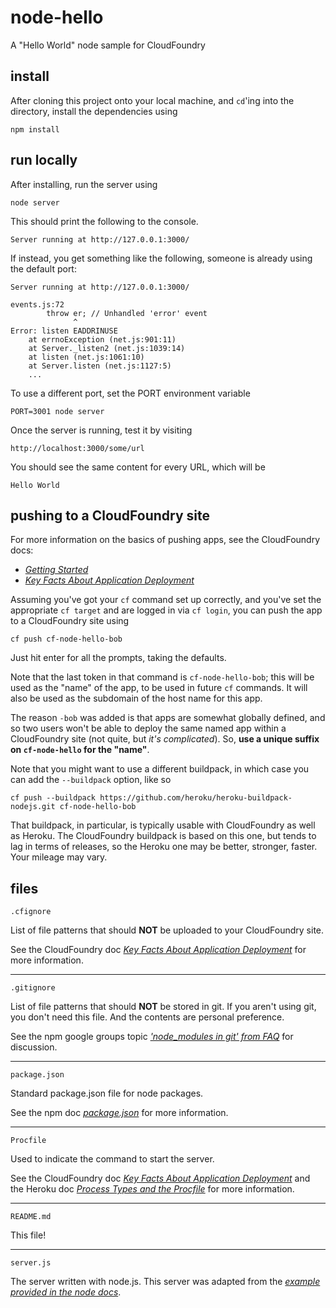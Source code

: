 node-hello
================================================================================

A "Hello World" node sample for CloudFoundry



install
--------------------------------------------------------------------------------

After cloning this project onto your local machine, and `cd`'ing into the 
directory, install the dependencies using

    npm install



run locally
--------------------------------------------------------------------------------

After installing, run the server using

    node server

This should print the following to the console.

    Server running at http://127.0.0.1:3000/

If instead, you get something like the following, someone is already
using the default port:

    Server running at http://127.0.0.1:3000/
    
    events.js:72
            throw er; // Unhandled 'error' event
                  ^
    Error: listen EADDRINUSE
        at errnoException (net.js:901:11)
        at Server._listen2 (net.js:1039:14)
        at listen (net.js:1061:10)
        at Server.listen (net.js:1127:5)
        ...

To use a different port, set the PORT environment variable

    PORT=3001 node server

Once the server is running, test it by visiting

    http://localhost:3000/some/url


You should see the same content for every URL, which will be

    Hello World



pushing to a CloudFoundry site
--------------------------------------------------------------------------------

For more information on the basics of pushing apps, see the CloudFoundry docs:

* *[Getting Started](http://docs.cloudfoundry.com/docs/dotcom/getting-started.html)*
* *[Key Facts About Application Deployment](http://docs.cloudfoundry.com/docs/using/deploying-apps/)*


Assuming you've got your `cf` command set up correctly,
and you've set the appropriate `cf target` and are logged in via `cf login`,
you can push the app to a CloudFoundry site using

    cf push cf-node-hello-bob

Just hit enter for all the prompts, taking the defaults.

Note that the last token in that command is `cf-node-hello-bob`; this will be
used as the "name" of the app, to be used in future `cf` commands.  It will
also be used as the subdomain of the host name for this app.  

The reason `-bob` was added is that apps are somewhat globally defined, and so 
two users won't be able to deploy the same named app within a CloudFoundry
site (not quite, but *it's complicated*).  So, 
**use a unique suffix on `cf-node-hello` for the "name"**.

Note that you might want to use a different buildpack, in which case you can
add the `--buildpack` option, like so

    cf push --buildpack https://github.com/heroku/heroku-buildpack-nodejs.git cf-node-hello-bob

That buildpack, in particular, is typically usable with CloudFoundry as well
as Heroku.  The CloudFoundry buildpack is based on this one, but tends to lag
in terms of releases, so the Heroku one may be better, stronger, faster.  Your
mileage may vary.



files
--------------------------------------------------------------------------------


`.cfignore`

List of file patterns that should **NOT** be uploaded to your CloudFoundry site.

See the CloudFoundry doc
*[Key Facts About Application Deployment](http://docs.cloudfoundry.com/docs/using/deploying-apps/)*
for more information.

---

`.gitignore`

List of file patterns that should **NOT** be stored in git.  If you aren't using
git, you don't need this file.  And the contents are personal preference.

See the npm google groups topic
*['node_modules in git' from FAQ](https://groups.google.com/forum/#!topic/npm-/8SRXhD6uMmk)*
for discussion.

---

`package.json`

Standard package.json file for node packages.

See the npm doc
*[package.json](https://npmjs.org/doc/json.html)*
for more information.

---

`Procfile`

Used to indicate the command to start the server.

See the CloudFoundry doc
*[Key Facts About Application Deployment](http://docs.cloudfoundry.com/docs/using/deploying-apps/)*
and the Heroku doc
*[Process Types and the Procfile](https://devcenter.heroku.com/articles/procfile)*
for more information.

---

`README.md`

This file!

---

`server.js`

The server written with node.js.  This server was adapted from the 
*[example provided in the node docs](http://nodejs.org/api/synopsis.html)*.